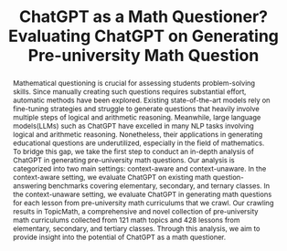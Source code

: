 ---
title: "ChatGPT as a Math Questioner? Evaluating ChatGPT on Generating Pre-university Math Question"
subtitle: ""
authors:
- Phuoc Pham Van Long
- Duc Anh Vu
- nhat
- Xuan Long Do
- Anh Tuan Luu

author_notes: [Equal Contribution, Equal Contribution, Equal Contribution, Equal Contribution]
doi: ""

# Schedule page publish date (NOT publication's date).
publishDate: '2024-02-28T00:00:00Z'
publication_types: ['paper-conference']

# Publication name and optional abbreviated publication name.
publication: In *The 39th ACM/SIGAPP Symposium On Applied Computing 2024*
publication_short: In *ACM/SIGAPP SAC 2024*

abstract: "Mathematical questioning is crucial for assessing students problem-solving skills. Since manually creating such questions requires substantial effort, automatic methods have been explored. Existing state-of-the-art models rely on fine-tuning strategies and struggle to generate questions that heavily involve multiple steps of logical and arithmetic reasoning. Meanwhile, large language models(LLMs) such as ChatGPT have excelled in many NLP tasks involving logical and arithmetic reasoning. Nonetheless, their applications in generating educational questions are underutilized, especially in the field of mathematics. To bridge this gap, we take the first step to conduct an in-depth analysis of ChatGPT in generating pre-university math questions. Our analysis is categorized into two main settings: context-aware and context-unaware. In the context-aware setting, we evaluate ChatGPT on existing math question-answering benchmarks covering elementary, secondary, and ternary classes. In the context-unaware setting, we evaluate ChatGPT in generating math questions for each lesson from pre-university math curriculums that we crawl. Our crawling results in TopicMath, a comprehensive and novel collection of pre-university math curriculums collected from 121 math topics and 428 lessons from elementary, secondary, and tertiary classes. Through this analysis, we aim to provide insight into the potential of ChatGPT as a math questioner."

# Display this page in the Featured widget?
featured: true

url_pdf: 'https://arxiv.org/abs/2312.01661'
url_code: 'https://github.com/dxlong2000/ChatGPT-as-a-Math-Questioner'
url_dataset: ''
url_poster: ''
url_project: ''
url_slides: ''
url_source: ''
url_video: ''

image:
  preview_only: false
---